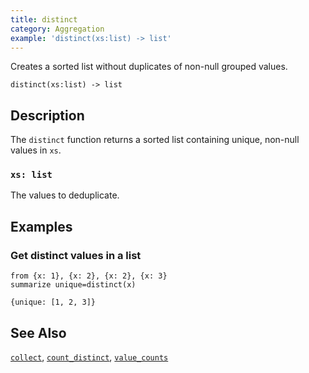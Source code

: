```yaml
---
title: distinct
category: Aggregation
example: 'distinct(xs:list) -> list'
---
```



Creates a sorted list without duplicates of non-null grouped values.

```tql
distinct(xs:list) -> list
```

## Description

The `distinct` function returns a sorted list containing unique, non-null values
in `xs`.

### `xs: list`

The values to deduplicate.

## Examples

### Get distinct values in a list

```tql
from {x: 1}, {x: 2}, {x: 2}, {x: 3}
summarize unique=distinct(x)
```

```tql
{unique: [1, 2, 3]}
```

## See Also

[`collect`](/reference/functions/collect),
[`count_distinct`](/reference/functions/count_distinct),
[`value_counts`](/reference/functions/value_counts)
